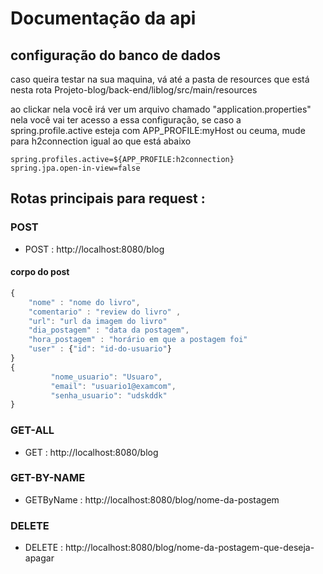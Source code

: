 #  Documentação da api

## configuração do banco de dados

caso queira testar na sua maquina, vá até a pasta de resources que está nesta rota Projeto-blog/back-end/liblog/src/main/resources

ao clickar nela você irá ver um arquivo chamado "application.properties" nela você vai ter acesso a essa configuração, se caso a spring.profile.active esteja com APP_PROFILE:myHost ou ceuma, mude para h2connection
igual ao que está abaixo
```
spring.profiles.active=${APP_PROFILE:h2connection}
spring.jpa.open-in-view=false
```

## Rotas principais para request :

### POST

* POST : http://localhost:8080/blog
  
#### corpo do post 

```javascript
{
    "nome" : "nome do livro",
    "comentario" : "review do livro" ,
    "url": "url da imagem do livro"
    "dia_postagem" : "data da postagem",
    "hora_postagem" : "horário em que a postagem foi"
    "user" : {"id": "id-do-usuario"}
}
{
         "nome_usuario": "Usuaro",
         "email": "usuario1@examcom",
         "senha_usuario": "udskddk"
}
```

### GET-ALL

* GET : http://localhost:8080/blog

### GET-BY-NAME 

* GETByName : http://localhost:8080/blog/nome-da-postagem

### DELETE

* DELETE : http://localhost:8080/blog/nome-da-postagem-que-deseja-apagar
